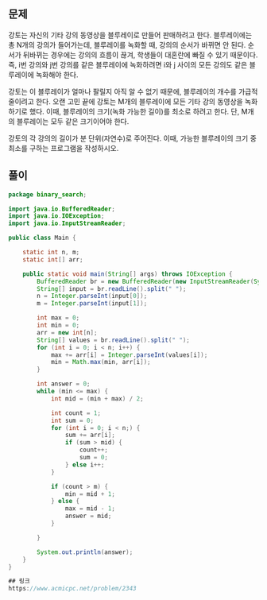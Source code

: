 ## 문제
강토는 자신의 기타 강의 동영상을 블루레이로 만들어 판매하려고 한다. 블루레이에는 총 N개의 강의가 들어가는데, 블루레이를 녹화할 때, 강의의 순서가 바뀌면 안 된다. 순서가 뒤바뀌는 경우에는 강의의 흐름이 끊겨, 학생들이 대혼란에 빠질 수 있기 때문이다. 즉, i번 강의와 j번 강의를 같은 블루레이에 녹화하려면 i와 j 사이의 모든 강의도 같은 블루레이에 녹화해야 한다.

강토는 이 블루레이가 얼마나 팔릴지 아직 알 수 없기 때문에, 블루레이의 개수를 가급적 줄이려고 한다. 오랜 고민 끝에 강토는 M개의 블루레이에 모든 기타 강의 동영상을 녹화하기로 했다. 이때, 블루레이의 크기(녹화 가능한 길이)를 최소로 하려고 한다. 단, M개의 블루레이는 모두 같은 크기이어야 한다.

강토의 각 강의의 길이가 분 단위(자연수)로 주어진다. 이때, 가능한 블루레이의 크기 중 최소를 구하는 프로그램을 작성하시오.

## 풀이
```java
package binary_search;

import java.io.BufferedReader;
import java.io.IOException;
import java.io.InputStreamReader;

public class Main {

    static int n, m;
    static int[] arr;

    public static void main(String[] args) throws IOException {
        BufferedReader br = new BufferedReader(new InputStreamReader(System.in));
        String[] input = br.readLine().split(" ");
        n = Integer.parseInt(input[0]);
        m = Integer.parseInt(input[1]);

        int max = 0;
        int min = 0;
        arr = new int[n];
        String[] values = br.readLine().split(" ");
        for (int i = 0; i < n; i++) {
            max += arr[i] = Integer.parseInt(values[i]);
            min = Math.max(min, arr[i]);
        }

        int answer = 0;
        while (min <= max) {
            int mid = (min + max) / 2;

            int count = 1;
            int sum = 0;
            for (int i = 0; i < n;) {
                sum += arr[i];
                if (sum > mid) {
                    count++;
                    sum = 0;
                } else i++;
            }

            if (count > m) {
                min = mid + 1;
            } else {
                max = mid - 1;
                answer = mid;
            }

        }

        System.out.println(answer);
    }
}

## 링크
https://www.acmicpc.net/problem/2343
```
